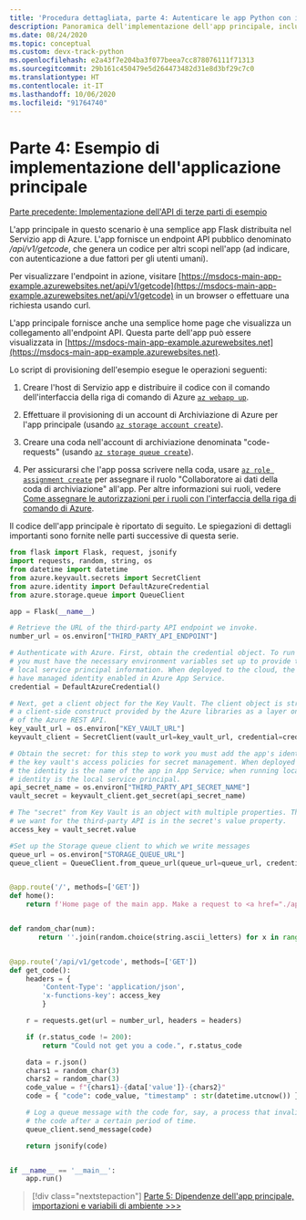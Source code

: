 ```yaml
---
title: 'Procedura dettagliata, parte 4: Autenticare le app Python con i servizi di Azure'
description: Panoramica dell'implementazione dell'app principale, incluso tutto il codice.
ms.date: 08/24/2020
ms.topic: conceptual
ms.custom: devx-track-python
ms.openlocfilehash: e2a43f7e204ba3f077beea7cc878076111f71313
ms.sourcegitcommit: 29b161c450479e5d264473482d31e8d3bf29c7c0
ms.translationtype: HT
ms.contentlocale: it-IT
ms.lasthandoff: 10/06/2020
ms.locfileid: "91764740"
---
```

# <a name="part-4-example-main-application-implementation"></a>Parte 4: Esempio di implementazione dell'applicazione principale

[Parte precedente: Implementazione dell'API di terze parti di esempio](walkthrough-tutorial-authentication-03.md)

L'app principale in questo scenario è una semplice app Flask distribuita nel Servizio app di Azure. L'app fornisce un endpoint API pubblico denominato */api/v1/getcode*, che genera un codice per altri scopi nell'app (ad indicare, con autenticazione a due fattori per gli utenti umani).

Per visualizzare l'endpoint in azione, visitare [https://msdocs-main-app-example.azurewebsites.net/api/v1/getcode](https://msdocs-main-app-example.azurewebsites.net/api/v1/getcode) in un browser o effettuare una richiesta usando curl.

L'app principale fornisce anche una semplice home page che visualizza un collegamento all'endpoint API. Questa parte dell'app può essere visualizzata in [https://msdocs-main-app-example.azurewebsites.net](https://msdocs-main-app-example.azurewebsites.net).

Lo script di provisioning dell'esempio esegue le operazioni seguenti:

1. Creare l'host di Servizio app e distribuire il codice con il comando dell'interfaccia della riga di comando di Azure [`az webapp up`](/cli/azure/webapp#az-webapp-up).

1. Effettuare il provisioning di un account di Archiviazione di Azure per l'app principale (usando [`az storage account create`](/cli/azure/storage/account#az-storage-account-create)).

1. Creare una coda nell'account di archiviazione denominata "code-requests" (usando [`az storage queue create`](/cli/azure/storage/queue#az-storage-queue-create)).

1. Per assicurarsi che l'app possa scrivere nella coda, usare [`az role assignment create`](/cli/azure/role/assignment#az-role-assignment-create) per assegnare il ruolo "Collaboratore ai dati della coda di archiviazione" all'app. Per altre informazioni sui ruoli, vedere [Come assegnare le autorizzazioni per i ruoli con l'interfaccia della riga di comando di Azure](/azure/role-based-access-control/role-assignments-cli).

Il codice dell'app principale è riportato di seguito. Le spiegazioni di dettagli importanti sono fornite nelle parti successive di questa serie.

```python
from flask import Flask, request, jsonify
import requests, random, string, os
from datetime import datetime
from azure.keyvault.secrets import SecretClient
from azure.identity import DefaultAzureCredential
from azure.storage.queue import QueueClient

app = Flask(__name__)

# Retrieve the URL of the third-party API endpoint we invoke.
number_url = os.environ["THIRD_PARTY_API_ENDPOINT"]

# Authenticate with Azure. First, obtain the credential object. To run locally,
# you must have the necessary environment variables set up to provide the
# local service principal information. When deployed to the cloud, the app must
# have managed identity enabled in Azure App Service.
credential = DefaultAzureCredential()

# Next, get a client object for the Key Vault. The client object is strictly
# a client-side construct provided by the Azure libraries as a layer on top
# of the Azure REST API.
key_vault_url = os.environ["KEY_VAULT_URL"]
keyvault_client = SecretClient(vault_url=key_vault_url, credential=credential)

# Obtain the secret: for this step to work you must add the app's identity to
# the key vault's access policies for secret management. When deployed to the cloud
# the identity is the name of the app in App Service; when running locally, the
# identity is the local service principal.
api_secret_name = os.environ["THIRD_PARTY_API_SECRET_NAME"]
vault_secret = keyvault_client.get_secret(api_secret_name)

# The "secret" from Key Vault is an object with multiple properties. The access key
# we want for the third-party API is in the secret's value property.
access_key = vault_secret.value

#Set up the Storage queue client to which we write messages
queue_url = os.environ["STORAGE_QUEUE_URL"]
queue_client = QueueClient.from_queue_url(queue_url=queue_url, credential=credential)


@app.route('/', methods=['GET'])
def home():
    return f'Home page of the main app. Make a request to <a href="./api/v1/getcode">/api/v1/getcode</a>.'


def random_char(num):
       return ''.join(random.choice(string.ascii_letters) for x in range(num))


@app.route('/api/v1/getcode', methods=['GET'])
def get_code():
    headers = {
        'Content-Type': 'application/json',
        'x-functions-key': access_key
        }

    r = requests.get(url = number_url, headers = headers)

    if (r.status_code != 200):
        return "Could not get you a code.", r.status_code

    data = r.json()
    chars1 = random_char(3)
    chars2 = random_char(3)
    code_value = f"{chars1}-{data['value']}-{chars2}"
    code = { "code": code_value, "timestamp" : str(datetime.utcnow()) }

    # Log a queue message with the code for, say, a process that invalidates
    # the code after a certain period of time.
    queue_client.send_message(code)

    return jsonify(code)


if __name__ == '__main__':
    app.run()
```

> [!div class="nextstepaction"]
> [Parte 5: Dipendenze dell'app principale, importazioni e variabili di ambiente >>>](walkthrough-tutorial-authentication-05.md)
